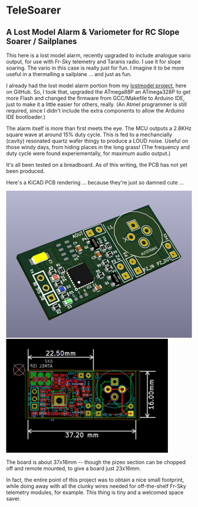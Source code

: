 # TeleSoarer
## A Lost Model Alarm &amp; Variometer for RC Slope Soarer / Sailplanes

This here is a lost model alarm, recently upgraded to include analogue vario output, for use with Fr-Sky telemetry and Taranis radio. I use it for slope soaring. The vario in this case is really just for fun. I imagine it to be more useful in a thermalling a sailplane ... and just as fun.

I already had the lost model alarm portion from my [lostmodel project](https://github.com/gruvin/lostmodel), here on GitHub. 
So, I took that, upgraded the ATmega88P an ATmega328P to get more Flash and changed the firmware from GCC/Makefile to Arduino IDE, just to make it a little easier for others, really. (An Atmel programmer is still required, since I didn't include the extra components to allow the Arduino IDE bootloader.)

The alarm itself is more than first meets the eye. The MCU outputs a 2.8KHz square wave at around 15% duty cycle. This is fed to a mechancially (cavity) resonated quartz wafer thingy to produce a LOUD noise. Useful on those windy days, from hiding places in the long grass! (The frequency and duty cycle were found experiementally, for maximum audio output.)

It's all been tested on a breadboard. As of this writing, the PCB has not yet been produced. 

Here's a KiCAD PCB rendering ... because they're just so damned cute ...

<img src="img/kicad_render.png">
<img src="img/kicad_size.png">

The board is about 37x16mm -- though the pizeo section can be chopped off and remote mounted, to give a board just 23x16mm.

In fact, the entire point of this project was to obtain a nice small footprint, while doing away with all the clunky wires needed for off-the-shelf Fr-Sky telemetry modules, for example. This thing is tiny and a welcomed space saver.
